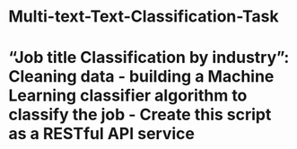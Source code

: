 # Multi-text-Text-Classification-Task

# “Job title Classification by industry”: Cleaning data - building a Machine Learning classifier algorithm to classify the job - Create this script as a RESTful API service
